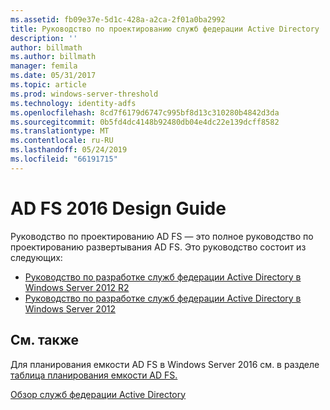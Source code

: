 ```yaml
---
ms.assetid: fb09e37e-5d1c-428a-a2ca-2f01a0ba2992
title: Руководство по проектированию служб федерации Active Directory
description: ''
author: billmath
ms.author: billmath
manager: femila
ms.date: 05/31/2017
ms.topic: article
ms.prod: windows-server-threshold
ms.technology: identity-adfs
ms.openlocfilehash: 8cd7f6179d6747c995bf8d13c310280b4842d3da
ms.sourcegitcommit: 0b5fd4dc4148b92480db04e4dc22e139dcff8582
ms.translationtype: MT
ms.contentlocale: ru-RU
ms.lasthandoff: 05/24/2019
ms.locfileid: "66191715"
---
```

# <a name="ad-fs-2016-design-guide"></a>AD FS 2016 Design Guide



Руководство по проектированию AD FS — это полное руководство по проектированию развертывания AD FS.  Это руководство состоит из следующих:

-   [Руководство по разработке служб федерации Active Directory в Windows Server 2012 R2](AD-FS-Design-Guide-in-Windows-Server-2012-R2.md)
-   [Руководство по разработке служб федерации Active Directory в Windows Server 2012](AD-FS-Design-Guide-in-Windows-Server-2012.md)
  

  
## <a name="see-also"></a>См. также  
Для планирования емкости AD FS в Windows Server 2016 см. в разделе [таблица планирования емкости AD FS.](http://adfsdocs.blob.core.windows.net/adfs/ADFSCapacity2016.xlsx)  
  
[Обзор служб федерации Active Directory](../../Active-Directory-Federation-Services.md)
